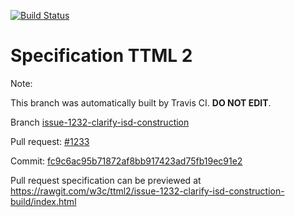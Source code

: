 [![Build Status](https://travis-ci.org/w3c/ttml2.svg?branch=issue-1232-clarify-isd-construction)](https://travis-ci.org/w3c/ttml2)


# Specification TTML 2


Note:


This branch was automatically built by Travis CI. <b>DO NOT EDIT</b>.


 Branch [issue-1232-clarify-isd-construction](https://github.com/w3c/ttml2/tree/issue-1232-clarify-isd-construction)


 Pull request: [#1233](https://github.com/w3c/ttml2/pull/1233)


 Commit: [fc9c6ac95b71872af8bb917423ad75fb19ec91e2](https://github.com/w3c/ttml2/commit/fc9c6ac95b71872af8bb917423ad75fb19ec91e2)

Pull request specification can be previewed at https://rawgit.com/w3c/ttml2/issue-1232-clarify-isd-construction-build/index.html



